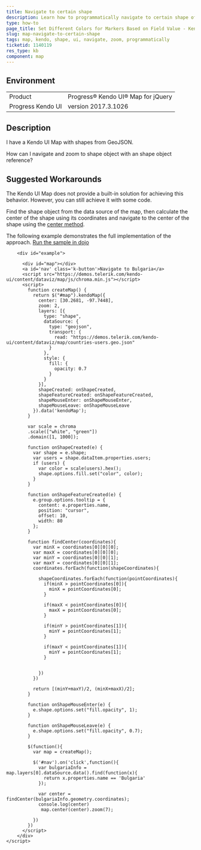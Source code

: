 ```yaml
---
title: Navigate to certain shape
description: Learn how to programmatically navigate to certain shape of the Kendo UI Map.
type: how-to
page_title: Set Different Colors for Markers Based on Field Value - Kendo UI Map for jQuery
slug: map-navigate-to-certain-shape
tags: map, kendo, shape, ui, navigate, zoom, programmatically
ticketid: 1140119
res_type: kb
component: map
---
```


## Environment

<table>
 <tr>
  <td>Product</td>
  <td>Progress® Kendo UI® Map for jQuery</td>
 </tr>
 <tr>
  <td>Progress Kendo UI</td>  
  <td>version 2017.3.1026</td>
 </tr>
</table>

## Description

I have a Kendo UI Map with shapes from GeoJSON.

How can I navigate and zoom to shape object with an shape object reference?

## Suggested Workarounds

The Kendo UI Map does not provide a built-in solution for achieving this behavior. However, you can still achieve it with some code.

Find the shape object from the data source of the map, then calculate the center of the shape using its coordinates and navigate to the center of the shape using the [center method](https://docs.telerik.com/kendo-ui/api/javascript/dataviz/ui/map/methods/center).


The following example demonstrates the full implementation of the approach.
[Run the sample in dojo](https://dojo.telerik.com/IVituK)
```
    <div id="example">

      <div id="map"></div>
      <a id='nav' class='k-button'>Navigate to Bulgaria</a>
      <script src="https://demos.telerik.com/kendo-ui/content/dataviz/map/js/chroma.min.js"></script>
      <script>
        function createMap() {
          return $("#map").kendoMap({
            center: [30.2681, -97.7448],
            zoom: 2,
            layers: [{
              type: "shape",
              dataSource: {
                type: "geojson",
                transport: {
                  read: "https://demos.telerik.com/kendo-ui/content/dataviz/map/countries-users.geo.json"
                }
              },
              style: {
                fill: {
                  opacity: 0.7
                }
              }
            }],
            shapeCreated: onShapeCreated,
            shapeFeatureCreated: onShapeFeatureCreated,
            shapeMouseEnter: onShapeMouseEnter,
            shapeMouseLeave: onShapeMouseLeave
          }).data('kendoMap');
        }

        var scale = chroma
        .scale(["white", "green"])
        .domain([1, 1000]);

        function onShapeCreated(e) {
          var shape = e.shape;
          var users = shape.dataItem.properties.users;
          if (users) {
            var color = scale(users).hex();
            shape.options.fill.set("color", color);
          }
        }

        function onShapeFeatureCreated(e) {
          e.group.options.tooltip = {
            content: e.properties.name,
            position: "cursor",
            offset: 10,
            width: 80
          };
        }

        function findCenter(coordinates){
          var minX = coordinates[0][0][0];
          var maxX = coordinates[0][0][0];
          var minY = coordinates[0][0][1];
          var maxY = coordinates[0][0][1];
          coordinates.forEach(function(shapeCoordinates){

            shapeCoordinates.forEach(function(pointCoordinates){
              if(minX > pointCoordinates[0]){
                minX = pointCoordinates[0];
              }

              if(maxX < pointCoordinates[0]){
                maxX = pointCoordinates[0];
              }              

              if(minY > pointCoordinates[1]){
                minY = pointCoordinates[1];
              }

              if(maxY < pointCoordinates[1]){
                minY = pointCoordinates[1];
              }              


            })
          })

          return [(minY+maxY)/2, (minX+maxX)/2];
        }

        function onShapeMouseEnter(e) {
          e.shape.options.set("fill.opacity", 1);
        }

        function onShapeMouseLeave(e) {
          e.shape.options.set("fill.opacity", 0.7);
        }

        $(function(){
          var map = createMap();

          $('#nav').on('click',function(){
            var bulgariaInfo = map.layers[0].dataSource.data().find(function(x){
              return x.properties.name == 'Bulgaria'
            });

            var center = findCenter(bulgariaInfo.geometry.coordinates);
            console.log(center)
             map.center(center).zoom(7);

          })
        })
      </script>
    </div>
</script>
```
